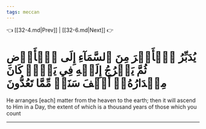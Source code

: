 ```yaml
---
tags: meccan
---
```


👈 [[32-4.md|Prev]] | [[32-6.md|Next]] 👉

# يُدَبِّرُ ٱلۡأَمۡرَ مِنَ ٱلسَّمَآءِ إِلَى ٱلۡأَرۡضِ ثُمَّ يَعۡرُجُ إِلَيۡهِ فِي يَوۡمٖ كَانَ مِقۡدَارُهُۥٓ أَلۡفَ سَنَةٖ مِّمَّا تَعُدُّونَ

He arranges [each] matter from the heaven to the earth; then it will ascend to Him in a Day, the extent of which is a thousand years of those which you count

---

